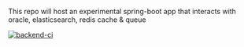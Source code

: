 This repo will host an experimental spring-boot app that interacts with oracle, elasticsearch, redis cache & queue


[![backend-ci](https://github.com/sumeet-srknec/spring-elastic-redis/actions/workflows/backend-ci.yml/badge.svg)](https://github.com/sumeet-srknec/spring-elastic-redis/actions/workflows/backend-ci.yml)
